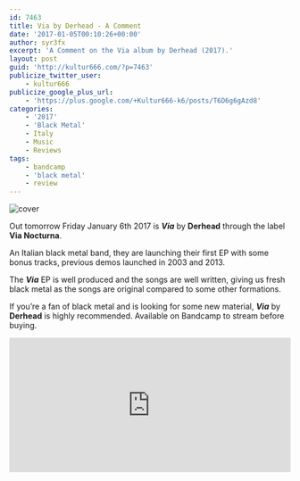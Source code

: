 ```yaml
---
id: 7463
title: Via by Derhead - A Comment
date: '2017-01-05T00:10:26+00:00'
author: syr3fx
excerpt: 'A Comment on the Via album by Derhead (2017).'
layout: post
guid: 'http://kultur666.com/?p=7463'
publicize_twitter_user:
    - kultur666
publicize_google_plus_url:
    - 'https://plus.google.com/+Kultur666-k6/posts/T6D6g6gAzd8'
categories:
    - '2017'
    - 'Black Metal'
    - Italy
    - Music
    - Reviews
tags:
    - bandcamp
    - 'black metal'
    - review
---
```


![cover](http://localhost:8080/wp-content/uploads/2017/01/cover.jpg)

Out tomorrow Friday January 6th 2017 is ***Via*** by **Derhead** through the label **Via Nocturna**.

An Italian black metal band, they are launching their first EP with some bonus tracks, previous demos launched in 2003 and 2013.

The ***Via*** EP is well produced and the songs are well written, giving us fresh black metal as the songs are original compared to some other formations.

If you’re a fan of black metal and is looking for some new material, ***Via*** by **Derhead** is highly recommended. Available on Bandcamp to stream before buying.

<iframe style="border: 0; width: 100%; height: 241px;" src="https://bandcamp.com/EmbeddedPlayer/album=190960442/size=large/bgcol=333333/linkcol=e99708/tracklist=false/transparent=true/" seamless></iframe>